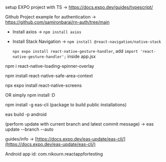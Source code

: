 setup EXPO project with TS -> https://docs.expo.dev/guides/typescript/

Github Project example for authentication -> https://github.com/samironbarai/rn-auth/tree/main

* Install axios -> `npm install axios`
* Install Stack Navigation -> `npm install @react-navigation/native-stack`

  `npx expo install react-native-gesture-handler`, add `import 'react-native-gesture-handler';` inside app.jsx

npm i react-native-loading-spinner-overlay

npm install react-native-safe-area-context

npx expo install react-native-screens

OR simply npm install :D

npm install -g eas-cli (package to build public installations)

eas build -p android

(perform update with current branch and latest commit message) -> eas update --branch --auto

guides/info -> [https://docs.expo.dev/eas-update/eas-cli/](https://docs.expo.dev/eas-update/eas-cli/)

Android app id: com.nikourn.reactappfortesting
